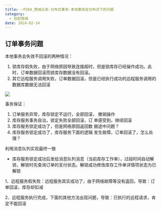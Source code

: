 ```yaml
---
title: ✅P284_商城业务-分布式事务-本地事务在分布式下的问题
category:
  - 谷粒商城
date: 2024-02-14
---
```


<!-- more -->

## 订单事务问题

本地事务会失效不回滚的两种情况：

1. 锁库存假失败，由于网络原因导致连接超时，但是锁库存已经操作成功。此时，订单数据回滚而锁库存数据没有回滚。
2. 其它远程服务调用失败，订单数据回滚，但是已经执行成功的远程服务调用的数据库数据无法回滚

![](https://cfmall-hello.oss-cn-beijing.aliyuncs.com/img/202401/4d07d9504908ee0b77ce6394f696f28e.png#id=kn62c&originHeight=414&originWidth=454&originalType=binary&ratio=1&rotation=0&showTitle=false&status=done&style=none&title=)

事务保证：

1. 订单服务异常，库存锁定不运行，全部回滚， 撤销操作
2. 库存服务事务自治，锁定失败全部回滚，订 单感受到，继续回滚
3. 库存服务锁定成功了，但是网络原因返回数 据途中问题？
4. 库存服务锁定成功了，库存服务下面的逻辑 发生故障，订单回滚了，怎么处理？

利用消息队列实现最终一致

- 库存服务锁定成功后发给消息队列消息（当前库存工作单），过段时间自动解锁，解锁时先查询订单的支付状态。解锁成功修改库存工作单详情项状态为已解锁

1、远程服务假失败：远程服务其实成功了，由于网络故障等没有返回，导致：订单回滚，库存却扣减

2、远程服务执行完成，下面的其他方法出现问题，导致：已执行的远程请求，肯定不能回滚
